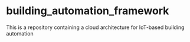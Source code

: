 # building_automation_framework
This is a repository containing a cloud architecture for IoT-based building automation
